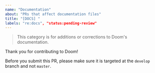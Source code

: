 ```yaml
---
name: "Documentation"
about: "PRs that affect documentation files"
title: "[DOCS] "
labels: "re:docs", "status:pending-review"
---
```


> This category is for additions or corrections to Doom's documentation.

Thank you for contributing to Doom!

Before you submit this PR, please make sure it is targeted at the `develop`
branch and not `master`.

